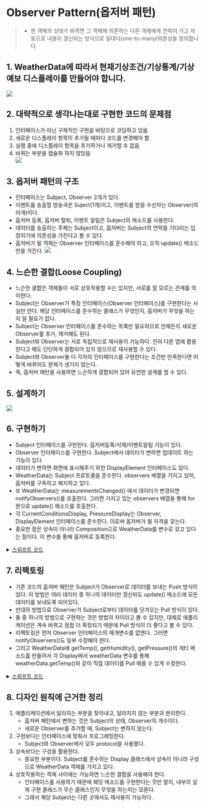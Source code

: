 # Observer Pattern(옵저버 패턴)
> - 한 객체의 상태가 바뀌면 그 객체에 의존하는 다른 객체에게 연락이 가고 자동으로 내용이 갱신되는 방식으로 일대다(one-to-many)의존성을 정의합니다.

## 1. WeatherData에 따라서 현재기상조건/기상통계/기상예보 디스플레이를 만들어야 합니다. 
![](https://velog.velcdn.com/images/dev_kickbell/post/4887f093-ccee-47c9-901a-754892e76024/image.png)

## 2. 대략적으로 생각나는대로 구현한 코드의 문제점
1. 인터페이스가 아닌 구체적인 구현을 바탕으로 코딩하고 있음 
2. 새로운 디스플레이 항목이 추가될 때마다 코드를 변경해야 함
3. 실행 중에 디스플레이 항목을 추가하거나 제거할 수 없음 
4. 바뀌는 부분을 캡슐화 하지 않았음         
![](https://velog.velcdn.com/images/dev_kickbell/post/464b9864-2ade-4801-81ca-de4416e42402/image.png)           


## 3. 옵저버 패턴의 구조 
- 인터페이스는 Subject, Observer 2개가 있다.
- 이벤트를 송출할 방송국은 Suject(1개)이고, 이벤트를 받을 수신자는 Observer(여러개)이다. 
- 옵저버 등록, 옵저버 탈퇴, 이벤트 알림은 Subject의 메소드를 사용한다. 
- 데이터를 송출하는 주체는 Subject이고, 옵저버는 Subject의 연락을 기다리는 입장이기에 의존성을 가진다고 볼 수 있다. 
- 옵저버가 될 객체는 Observer 인터페이스를 준수해야 하고, 오직 update() 메소드만을 가진다.
![](https://velog.velcdn.com/images/dev_kickbell/post/bd4585f0-56a0-45af-a0ad-b875d1b1c2d3/image.png)

## 4. 느슨한 결합(Loose Coupling)
- 느슨한 결합은 객체들이 서로 상호작용할 수는 있지만, 서로를 잘 모르는 관계를 의미한다. 
- Subject는 Observer가 특정 인터페이스(Observer 인터페이스)를 구현한다는 사실만 안다. 해당 인터페이스를 준수하는 클래스가 무엇인지, 옵저버가 무엇을 하는지 알 필요가 없다. 
- Subject는 Observer 인터페이스를 준수하는 목록만 필요하므로 언제든지 새로운 Observer를 추가, 제거해도 된다. 
- Subject와 Observer는 서로 독립적으로 재사용이 가능하다. 전혀 다른 앱에 활용한다고 해도 단단하게 결합되어 있지 않으므로 재사용할 수 있다. 
- Subject와 Observer둘 다 각자의 인터페이스를 구현한다는 조건만 만족한다면 어떻게 바뀌어도 문제가 생기지 않는다. 
- 즉, 옵저버 패턴을 사용하면 느슨하게 결합되어 있어 유연한 설계를 할 수 있다. 

## 5. 설계하기 
![](https://velog.velcdn.com/images/dev_kickbell/post/e3fabcc7-f379-4e85-9825-054808227237/image.png)

## 6. 구현하기 
- Subject 인터페이스를 구현한다. 옵저버등록/삭제/이벤트알림 기능이 있다. 
- Observer 인터페이스를 구현한다. Subject에서 데이터가 변하면 업데이트 하는 기능이 있다. 
- 데이터가 변하면 화면에 표시해주기 위한 DisplayElement 인터페이스도 있다. 
- WeatherData는 Subject 프로토콜을 준수한다. observers 배열을 가지고 있어, 옵저버를 구독하고 해지하고 있다. 
- 또 WeatherData는 measurementsChanged() 에서 데이터가 변경되면 notifyObservers()를 호출한다. 그러면 가지고 있는 observers 배열을 통해 for 문으로 update() 메소드를 호출한다. 
- 각 CurrentConditionsDisplay, PressureDisplay는 Observer, DisplayElement 인터페이스를 준수한다. 이로써 옵저버가 될 자격을 갖는다. 
- 중요한 점은 상속이 아니라 Composition으로 WeatherData를 변수로 갖고 있다는 점이다. 이 변수를 통해 옵저버로 등록한다. 			

<details>
  <summary><a href="https://github.com/kickbell/pb">스위프트 코드</a></summary>
  <p>

```swift
protocol Subject {
    func registerObserver(ob: Observer)
    func removeObserver(ob: Observer)
    func notifyObservers()
}

protocol Observer {
    func update(_ temp: Float,_ humidity: Float,_ pressure: Float)
}

protocol DisplayElement {
    func display()
}
```
```swift
class WeatherData: Subject {
    
    // MARK: - Properties

    private var temp: Float? //기온
    private var humidity: Float? //습도
    private var pressure: Float? //압력
    private var observers: [String: Observer]
    
    init() {
        self.observers = [:]
    }
    
    // MARK: - Subject

    func registerObserver(ob: Observer) {
        observers[String(describing: ob.self)] = ob
        print("\(String(describing: ob.self))의 구독 등록되었습니다.")
    }
    
    func removeObserver(ob: Observer) {
        if let result = observers.removeValue(forKey: String(describing: ob.self)) {
            print("성공적으로 \(result)의 구독이 해지되었습니다.")
        } else {
            print("\(String(describing: ob.self))를 찾을 수 없습니다. 구독해지 요청이 실패했습니다.")
        }
    }
    
    func notifyObservers() {
        guard let temp = self.temp,
              let humidity = self.humidity,
              let pressure = self.pressure else { return }
        for observer in observers.values {
            observer.update(temp, humidity, pressure)
        }
    }
    
    
    // MARK: - 기온, 습도, 압력 데이터가 변경되면 호출되는 메소드

    func measurementsChanged() {
        notifyObservers()
    }
    
    // MARK: - 감지 센서로부터 데이터를 받아오는 부분
    
    func setMeasurements(_ temp: Float,_ humidity: Float,_ pressure: Float) {
        self.temp = temp
        self.humidity = humidity
        self.pressure = pressure
        measurementsChanged()
    }
}
```
```swift
class CurrentConditionsDisplay: Observer, DisplayElement {
    
    private var weatherData: WeatherData
    private var temp: Float?
    private var humidity: Float?
    
    init(_ weatherData: WeatherData) {
        self.weatherData = weatherData
        weatherData.registerObserver(ob: self)
    }
    
    func update(_ temp: Float, _ humidity: Float, _ pressure: Float) {
        self.temp = temp
        self.humidity = humidity
        display()
    }
    
    func display() {
        print("현재 상태: 온도 \(self.temp ?? 0.0)F, 습도 \(self.humidity ?? 0.0)%")
    }
}


class PressureDisplay: Observer, DisplayElement {
    
    let weatherData: WeatherData
    var pressure: Float?
    
    init(_ weatherData: WeatherData) {
        self.weatherData = weatherData
        weatherData.registerObserver(ob: self)
    }
    
    func update(_ temp: Float, _ humidity: Float, _ pressure: Float) {
        self.pressure = pressure
        display()
    }
    
    func display() {
        print("현재 기압: \(self.pressure ?? 0.0)hPa")
    }
}
```
```swift
let weatherData = WeatherData()

//구독 등록
let c = CurrentConditionsDisplay(weatherData)
let p = PressureDisplay(weatherData)

weatherData.setMeasurements(80, 65, 30)
weatherData.setMeasurements(82, 70, 29)
weatherData.setMeasurements(78, 90, 30)

//구독 해지
weatherData.removeObserver(ob: c)

weatherData.setMeasurements(88, 70, 25)
    
/*
ObserverPattern.CurrentConditionsDisplay의 구독 등록되었습니다.
ObserverPattern.PressureDisplay의 구독 등록되었습니다.
현재 상태: 온도 80.0F, 습도 65.0%
현재 기압: 30.0hPa
현재 상태: 온도 82.0F, 습도 70.0%
현재 기압: 29.0hPa
현재 상태: 온도 78.0F, 습도 90.0%
현재 기압: 30.0hPa
성공적으로 ObserverPattern.CurrentConditionsDisplay의 구독이 해지되었습니다.
현재 기압: 25.0hPa
Program ended with exit code: 0  
*/
```
  </p>
</details>


## 7. 리팩토링 
- 기존 코드의 옵저버 패턴은 Subject가 Observer로 데이터를 보내는 Push 방식이었다. 이 방법은 여러 데이터 중 하나의 데이터만 갱신되도 update() 메소드에 모든 데이터를 보내도록 되어있다. 
- 반대의 방법으로 Observer가 Subject로부터 데이터를 당겨오는 Pull 방식이 있다. 
- 둘 중 하나의 방법으로 구현하는 것은 방법의 차이라고 볼 수 있지만, 대체로 애플리케이션은 계속 바뀌고 점점 더 확장되기 때문에 Pull 방식이 더 좋다고 볼 수 있다. 
- 리팩토링은 먼저 Observer 인터페이스의 매개변수를 없앤다. 그러면 notifyObservers()도 일부 수정해야 한다. 
- 그리고 WeatherData에 getTemp(), getHumidity(), getPressure()의 게터 메소드를 만들어서 각 Display에서 weatherData 변수를 통해 weatherData.getTemp()와 같이 직접 데이터를 Pull 해올 수 있게 수정한다. 

<details>
  <summary><a href="https://github.com/kickbell/pb">스위프트 코드</a></summary>
  <p>

```swift
protocol Subject {
    func registerObserver(ob: Observer)
    func removeObserver(ob: Observer)
    func notifyObservers()
}

protocol Observer {
    func update()
}
    
protocol DisplayElement {
    func display()
}
```
```swift
class WeatherData: Subject {
    
    // MARK: - Properties

    private var temp: Float? //기온
    private var humidity: Float? //습도
    private var pressure: Float? //압력
    private var observers: [String: Observer]
    
    init() {
        self.observers = [:]
    }
    
    // MARK: - Subject

    func registerObserver(ob: Observer) {
        observers[String(describing: ob.self)] = ob
        print("\(String(describing: ob.self))의 구독 등록되었습니다.")
    }
    
    func removeObserver(ob: Observer) {
        if let result = observers.removeValue(forKey: String(describing: ob.self)) {
            print("성공적으로 \(result)의 구독이 해지되었습니다.")
        } else {
            print("\(String(describing: ob.self))를 찾을 수 없습니다. 구독해지 요청이 실패했습니다.")
        }
    }
    
    func notifyObservers() {
        for observer in observers.values {
            observer.update()
        }
    }
    
    
    // MARK: - 기온, 습도, 압력 데이터가 변경되면 호출되는 메소드

    func measurementsChanged() {
        notifyObservers()
    }
    
    // MARK: - 감지 센서로부터 데이터를 받아오는 부분
    
    func setMeasurements(_ temp: Float,_ humidity: Float,_ pressure: Float) {
        self.temp = temp
        self.humidity = humidity
        self.pressure = pressure
        measurementsChanged()
    }
    
    func getTemp() -> Float {
        return self.temp ?? 0.0
    }
    
    func getHumidity() -> Float {
        return self.humidity ?? 0.0
    }
    
    func getPressure() -> Float {
        return self.pressure ?? 0.0
    }
}
```
```swift
class CurrentConditionsDisplay: Observer, DisplayElement {
    
    private var weatherData: WeatherData
    private var temp: Float?
    private var humidity: Float?
    
    init(_ weatherData: WeatherData) {
        self.weatherData = weatherData
        weatherData.registerObserver(ob: self)
    }
    
    func update() {
        self.temp = weatherData.getTemp()
        self.humidity = weatherData.getHumidity()
        display()
    }
    
    func display() {
        print("현재 상태: 온도 \(self.temp ?? 0.0)F, 습도 \(self.humidity ?? 0.0)%")
    }
}

class PressureDisplay: Observer, DisplayElement {
    
    let weatherData: WeatherData
    var pressure: Float?
    
    init(_ weatherData: WeatherData) {
        self.weatherData = weatherData
        weatherData.registerObserver(ob: self)
    }
    
    func update() {
        self.pressure = weatherData.getPressure()
        display()
    }
    
    func display() {
        print("현재 기압: \(self.pressure ?? 0.0)hPa")
    }
}
```
```swift
let weatherData = WeatherData()

//구독 등록
let c = CurrentConditionsDisplay(weatherData)
let p = PressureDisplay(weatherData)

weatherData.setMeasurements(80, 65, 30)
weatherData.setMeasurements(82, 70, 29)
weatherData.setMeasurements(78, 90, 30)

//구독 해지
weatherData.removeObserver(ob: c)

weatherData.setMeasurements(88, 70, 25)
    
/*
ObserverPattern.CurrentConditionsDisplay의 구독 등록되었습니다.
ObserverPattern.PressureDisplay의 구독 등록되었습니다.
현재 상태: 온도 80.0F, 습도 65.0%
현재 기압: 30.0hPa
현재 상태: 온도 82.0F, 습도 70.0%
현재 기압: 29.0hPa
현재 상태: 온도 78.0F, 습도 90.0%
현재 기압: 30.0hPa
성공적으로 ObserverPattern.CurrentConditionsDisplay의 구독이 해지되었습니다.
현재 기압: 25.0hPa
Program ended with exit code: 0  
*/
```
  </p>
</details>


## 8. 디자인 원칙에 근거한 정리 
1. 애플리케이션에서 달라지는 부분을 찾아내고, 달라지지 않는 부분과 분리한다.
	- 옵저버 패턴에서 변하는 것은 Subject의 상태, Observer의 개수이다. 
    - 새로운 Observer를 추가할 때, Subject는 변하지 않는다. 
2. 구현보다는 인터페이스에 맞춰서 프로그래밍한다.
	- Subject와 Observer에서 모두 protocol을 사용했다. 
3. 상속보다는 구성을 활용한다.
	- 중요한 부분이다. Subject를 준수하는 Display 클래스에서 상속이 아니라 구성으로 WeatherData 객체를 가지고 있다. 
4. 상호작용하는 객체 사이에는 가능하면 느슨한 결합을 사용해야 한다.
	- 인터페이스를 사용하기 때문에 해당 메소드를 구현한다는 것만 알지, 내부의 실제 구현 클래스가 무슨 클래스인지 무엇을 하는지는 모른다. 
    - 그래서 해당 Subject는 다른 곳에서도 재사용이 가능하다. 

